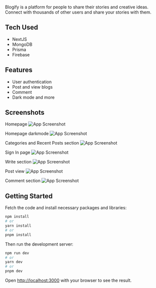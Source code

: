 Blogify is a platform for people to share their stories and creative ideas. Connect with thousands of other users and share your stories with them.

## Tech Used

- NextJS
- MongoDB
- Prisma
- Firebase

## Features

- User authentication
- Post and view blogs
- Comment
- Dark mode and more

## Screenshots

Homepage
![App Screenshot](https://github.com/EmpSwarup/blogify/blob/main/public/homepage1.png?raw=true)

Homepage darkmode
![App Screenshot](https://github.com/EmpSwarup/blogify/blob/main/public/homepagedark.png?raw=true)

Categories and Recent Posts section
![App Screenshot](https://github.com/EmpSwarup/blogify/blob/main/public/homepage2.png?raw=true)

Sign In page
![App Screenshot](https://github.com/EmpSwarup/blogify/blob/main/public/signin.png?raw=true)

Write section
![App Screenshot](https://github.com/EmpSwarup/blogify/blob/main/public/writesection.png?raw=true)

Post view
![App Screenshot](https://github.com/EmpSwarup/blogify/blob/main/public/post.png?raw=true)

Comment section
![App Screenshot](https://github.com/EmpSwarup/blogify/blob/main/public/comment.png?raw=true)

## Getting Started

Fetch the code and install necessary packages and libraries:

```bash
npm install
# or
yarn install
# or
pnpm install
```

Then run the development server:

```bash
npm run dev
# or
yarn dev
# or
pnpm dev
```

Open [http://localhost:3000](http://localhost:3000) with your browser to see the result.
